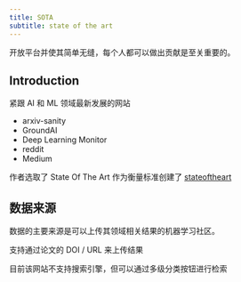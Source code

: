 ```yaml
---
title: SOTA
subtitle: state of the art
---
```


开放平台并使其简单无缝，每个人都可以做出贡献是至关重要的。

## Introduction

紧跟 AI 和 ML 领域最新发展的网站

- arxiv-sanity
- GroundAI
- Deep Learning Monitor
- reddit
- Medium

作者选取了 State Of The Art 作为衡量标准创建了 [stateoftheart](https://www.stateoftheart.ai/)

## 数据来源

数据的主要来源是可以上传其领域相关结果的机器学习社区。

支持通过论文的 DOI / URL 来上传结果

目前该网站不支持搜索引擎，但可以通过多级分类按钮进行检索



